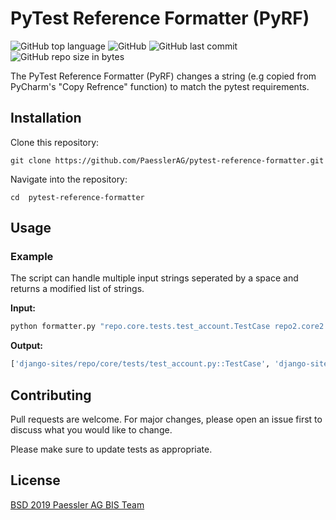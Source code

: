 # PyTest Reference Formatter (PyRF)
![GitHub top language](https://img.shields.io/github/languages/top/PaesslerAG/pytest-reference-formatter.svg)
![GitHub](https://img.shields.io/github/license/PaesslerAG/pytest-reference-formatter)
![GitHub last commit](https://img.shields.io/github/last-commit/PaesslerAG/pytest-reference-formatter.svg)
![GitHub repo size in bytes](https://img.shields.io/github/repo-size/PaesslerAG/pytest-reference-formatter.svg)


The PyTest Reference Formatter (PyRF) changes a string (e.g copied from PyCharm's "Copy Refrence" function) to match the pytest requirements.

## Installation

Clone this repository:

`git clone https://github.com/PaesslerAG/pytest-reference-formatter.git`

Navigate into the repository:

`cd  pytest-reference-formatter`


## Usage

### Example
The script can handle multiple input strings seperated by a space and returns a modified list of strings.

**Input:**
```bash
python formatter.py "repo.core.tests.test_account.TestCase repo2.core2.tests2.test_account2.TestCase2.test_function"
```

**Output:**
```bash
['django-sites/repo/core/tests/test_account.py::TestCase', 'django-sites/repo2/core2/tests2/test_account2.py::TestCase2::test_function']
```

## Contributing
Pull requests are welcome. For major changes, please open an issue first to discuss what you would like to change.

Please make sure to update tests as appropriate.

## License
[BSD 2019 Paessler AG BIS Team](https://github.com/PaesslerAG/pytest-reference-formatter/blob/master/LICENSE)
